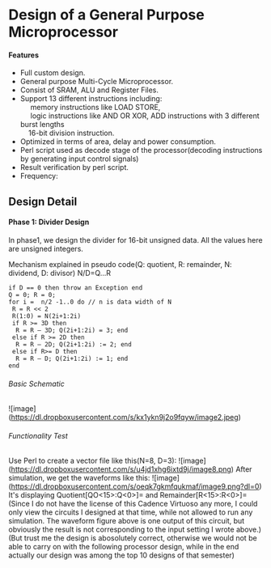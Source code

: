 Design of a General Purpose Microprocessor
===================================
#### Features
- Full custom design.&nbsp;<br />
- General purpose Multi-Cycle Microprocessor.&nbsp;<br />
- Consist of SRAM, ALU and Register Files.&nbsp;<br />
- Support 13 different instructions including:&nbsp;<br />
&nbsp; &nbsp; &nbsp;memory instructions like LOAD STORE,&nbsp;<br />
&nbsp; &nbsp; &nbsp;logic instructions like AND OR XOR, ADD instructions with 3 different burst lengths<br />
&nbsp; &nbsp; 16-bit division instruction. &nbsp;<br />
- Optimized in terms of area, delay and power consumption. &nbsp;<br />
- Perl script used as decode stage of the processor(decoding instructions by generating input control signals)<br />
- Result verification by perl script.<br />
- Frequency:<br />
 


## Design Detail


#### Phase 1: Divider Design
In phase1, we design the divider for 16-bit unsigned data.  All the values here are unsigned integers.<br />

Mechanism explained in pseudo code(Q: quotient, R: remainder, N: dividend, D: divisor) N/D=Q...R
```
if D == 0 then throw an Exception end
Q = 0; R = 0;
for i =  n/2 -1..0 do // n is data width of N
 R = R << 2 
 R(1:0) = N(2i+1:2i) 
 if R >= 3D then
  R = R – 3D; Q(2i+1:2i) = 3; end
 else if R >= 2D then
  R = R – 2D; Q(2i+1:2i) := 2; end
 else if R>= D then
  R = R – D; Q(2i+1:2i) := 1; end
end
```
###### Basic Schematic
![image] (https://dl.dropboxusercontent.com/s/kx1ykn9j2o9fqyw/image2.jpeg)

###### Functionality Test

Use Perl to create a vector file like this(N=8, D=3):
![image] (https://dl.dropboxusercontent.com/s/u4jd1xhg6ixtd9j/image8.png)
After simulation, we get the waveforms like this:
![image] (https://dl.dropboxusercontent.com/s/oeqk7gkmfqukmaf/image9.png?dl=0)
It's displaying Quotient[QO<15>:Q<0>]= and Remainder[R<15>:R<0>]=<br />
(Since I do not have the license of this Cadence Virtuoso any more, I could only view the circuits I designed at that time, while not allowed to run any simulation. The waveform figure above is one output of this circuit, but obviously the result is not corresponding to the input setting I wrote above.)<br />
(But trust me the design is abosolutely correct, otherwise we would not be able to carry on with the following processor design, while in the end actually our design was among the top 10 designs of that semester)
